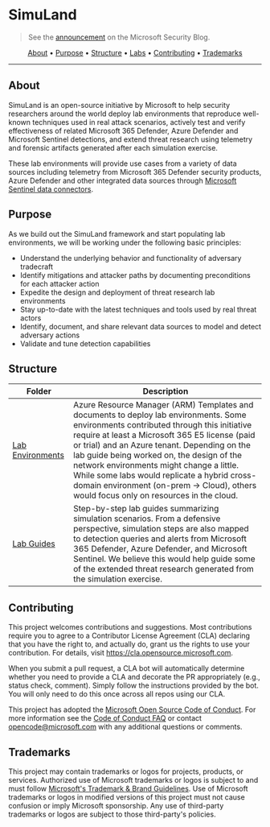 # SimuLand
> See the [announcement](https://www.microsoft.com/security/blog/2021/05/20/simuland-understand-adversary-tradecraft-and-improve-detection-strategies/) on the Microsoft Security Blog.

<p align="center">
  <a href="#about">About</a> •
  <a href="#purpose">Purpose</a> •
  <a href="#structure">Structure</a> •
  <a href="#labs">Labs</a> •
  <a href="#contributing">Contributing</a> •
  <a href="#trademarks">Trademarks</a>
</p>

---

## About

SimuLand is an open-source initiative by Microsoft to help security researchers around the world deploy lab environments that reproduce well-known techniques used in real attack scenarios, actively test and verify effectiveness of related Microsoft 365 Defender, Azure Defender and Microsoft Sentinel detections, and extend threat research using telemetry and forensic artifacts generated after each simulation exercise. 

These lab environments will provide use cases from a variety of data sources including telemetry from  Microsoft 365 Defender security products, Azure Defender and other integrated data sources through [Microsoft Sentinel data connectors](https://docs.microsoft.com/en-us/azure/sentinel/connect-data-sources#data-connection-methods).

## Purpose

As we build out the SimuLand framework and start populating lab environments, we will be working under the following basic principles: 

* Understand the underlying behavior and functionality of adversary tradecraft
* Identify mitigations and attacker paths by documenting preconditions for each attacker action
* Expedite the design and deployment of threat research lab environments
* Stay up-to-date with the latest techniques and tools used by real threat actors
* Identify, document, and share relevant data sources to model and detect adversary actions
* Validate and tune detection capabilities

## Structure

| Folder  | Description |
|---------|-------------|
| [Lab Environments](docs/environments/README.md) | Azure Resource Manager (ARM) Templates and documents to deploy lab environments. Some environments contributed through this initiative require at least a Microsoft 365 E5 license (paid or trial) and an Azure tenant. Depending on the lab guide being worked on, the design of the network environments might change a little. While some labs would replicate a hybrid cross-domain environment (on-prem -> Cloud), others would focus only on resources in the cloud. |
| [Lab Guides](docs/labs/README.md) | Step-by-step lab guides summarizing simulation scenarios. From a defensive perspective, simulation steps are also mapped to detection queries and alerts from Microsoft 365 Defender, Azure Defender, and Microsoft Sentinel. We believe this would help guide some of the extended threat research generated from the simulation exercise. |

## Contributing

This project welcomes contributions and suggestions.  Most contributions require you to agree to a
Contributor License Agreement (CLA) declaring that you have the right to, and actually do, grant us
the rights to use your contribution. For details, visit https://cla.opensource.microsoft.com.

When you submit a pull request, a CLA bot will automatically determine whether you need to provide
a CLA and decorate the PR appropriately (e.g., status check, comment). Simply follow the instructions
provided by the bot. You will only need to do this once across all repos using our CLA.

This project has adopted the [Microsoft Open Source Code of Conduct](https://opensource.microsoft.com/codeofconduct/).
For more information see the [Code of Conduct FAQ](https://opensource.microsoft.com/codeofconduct/faq/) or
contact [opencode@microsoft.com](mailto:opencode@microsoft.com) with any additional questions or comments.

## Trademarks

This project may contain trademarks or logos for projects, products, or services. Authorized use of Microsoft 
trademarks or logos is subject to and must follow 
[Microsoft's Trademark & Brand Guidelines](https://www.microsoft.com/en-us/legal/intellectualproperty/trademarks/usage/general).
Use of Microsoft trademarks or logos in modified versions of this project must not cause confusion or imply Microsoft sponsorship.
Any use of third-party trademarks or logos are subject to those third-party's policies.
